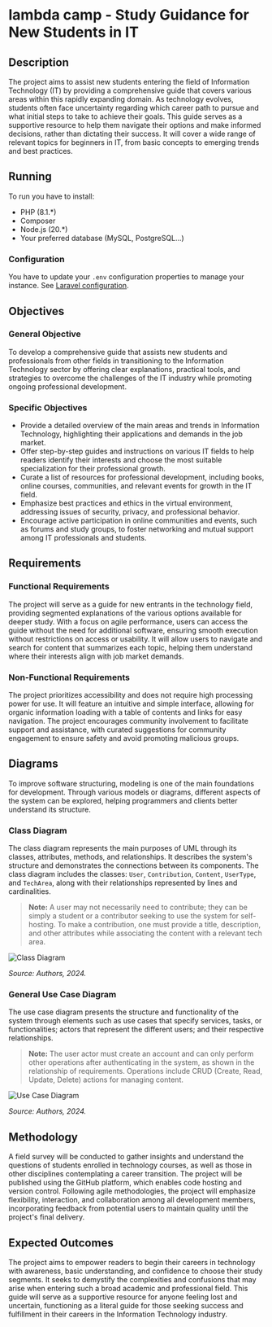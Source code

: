 # lambda camp - Study Guidance for New Students in IT

## Description

The project aims to assist new students entering the field of Information Technology (IT) by providing a comprehensive guide that covers various areas within this rapidly expanding domain. As technology evolves, students often face uncertainty regarding which career path to pursue and what initial steps to take to achieve their goals. This guide serves as a supportive resource to help them navigate their options and make informed decisions, rather than dictating their success. It will cover a wide range of relevant topics for beginners in IT, from basic concepts to emerging trends and best practices.

## Running

To run you have to install:
- PHP (8.1.*)
- Composer
- Node.js (20.*)
- Your preferred database (MySQL, PostgreSQL...)

### Configuration

You have to update your `.env` configuration properties to manage your instance. See [Laravel configuration](https://laravel.com/docs/10.x/configuration).

## Objectives

### General Objective
To develop a comprehensive guide that assists new students and professionals from other fields in transitioning to the Information Technology sector by offering clear explanations, practical tools, and strategies to overcome the challenges of the IT industry while promoting ongoing professional development.

### Specific Objectives
- Provide a detailed overview of the main areas and trends in Information Technology, highlighting their applications and demands in the job market.
- Offer step-by-step guides and instructions on various IT fields to help readers identify their interests and choose the most suitable specialization for their professional growth.
- Curate a list of resources for professional development, including books, online courses, communities, and relevant events for growth in the IT field.
- Emphasize best practices and ethics in the virtual environment, addressing issues of security, privacy, and professional behavior.
- Encourage active participation in online communities and events, such as forums and study groups, to foster networking and mutual support among IT professionals and students.

## Requirements

### Functional Requirements
The project will serve as a guide for new entrants in the technology field, providing segmented explanations of the various options available for deeper study. With a focus on agile performance, users can access the guide without the need for additional software, ensuring smooth execution without restrictions on access or usability. It will allow users to navigate and search for content that summarizes each topic, helping them understand where their interests align with job market demands.

### Non-Functional Requirements
The project prioritizes accessibility and does not require high processing power for use. It will feature an intuitive and simple interface, allowing for organic information loading with a table of contents and links for easy navigation. The project encourages community involvement to facilitate support and assistance, with curated suggestions for community engagement to ensure safety and avoid promoting malicious groups.

## Diagrams

To improve software structuring, modeling is one of the main foundations for development. Through various models or diagrams, different aspects of the system can be explored, helping programmers and clients better understand its structure.

### Class Diagram
The class diagram represents the main purposes of UML through its classes, attributes, methods, and relationships. It describes the system's structure and demonstrates the connections between its components. The class diagram includes the classes: `User`, `Contribution`, `Content`, `UserType`, and `TechArea`, along with their relationships represented by lines and cardinalities.

> **Note:** A user may not necessarily need to contribute; they can be simply a student or a contributor seeking to use the system for self-hosting. To make a contribution, one must provide a title, description, and other attributes while associating the content with a relevant tech area.

![Class Diagram](https://github.com/user-attachments/assets/b20dc976-4da5-453b-9058-61d8157f8541)

*Source: Authors, 2024.*

### General Use Case Diagram
The use case diagram presents the structure and functionality of the system through elements such as use cases that specify services, tasks, or functionalities; actors that represent the different users; and their respective relationships. 

> **Note:** The user actor must create an account and can only perform other operations after authenticating in the system, as shown in the relationship of requirements. Operations include CRUD (Create, Read, Update, Delete) actions for managing content.

![Use Case Diagram](https://github.com/user-attachments/assets/1d214c4c-8e46-4aa2-b751-402e531cfb63)

*Source: Authors, 2024.*

## Methodology

A field survey will be conducted to gather insights and understand the questions of students enrolled in technology courses, as well as those in other disciplines contemplating a career transition. The project will be published using the GitHub platform, which enables code hosting and version control. Following agile methodologies, the project will emphasize flexibility, interaction, and collaboration among all development members, incorporating feedback from potential users to maintain quality until the project's final delivery.

## Expected Outcomes

The project aims to empower readers to begin their careers in technology with awareness, basic understanding, and confidence to choose their study segments. It seeks to demystify the complexities and confusions that may arise when entering such a broad academic and professional field. This guide will serve as a supportive resource for anyone feeling lost and uncertain, functioning as a literal guide for those seeking success and fulfillment in their careers in the Information Technology industry.
